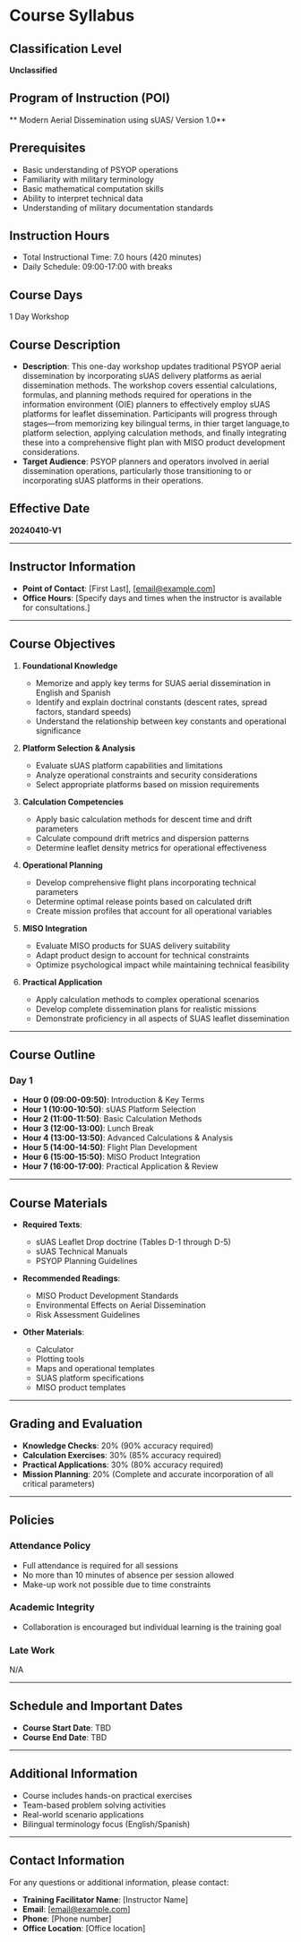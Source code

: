 # Course Syllabus

## Classification Level
**Unclassified**

## Program of Instruction (POI)
** Modern Aerial Dissemination using sUAS/ Version 1.0**

## Prerequisites
- Basic understanding of PSYOP operations
- Familiarity with military terminology
- Basic mathematical computation skills
- Ability to interpret technical data
- Understanding of military documentation standards

## Instruction Hours
- Total Instructional Time: 7.0 hours (420 minutes)
- Daily Schedule: 09:00-17:00 with breaks

## Course Days
1 Day Workshop

## Course Description
- **Description**: This one-day workshop updates traditional PSYOP aerial dissemination by incorporating sUAS delivery platforms as aerial dissemination methods. The workshop covers essential calculations, formulas, and planning methods required for operations in the information environment (OIE) planners to effectively employ sUAS platforms for leaflet dissemination. Participants will progress through stages—from memorizing key bilingual terms, in thier target language,to platform selection, applying calculation methods, and finally integrating these into a comprehensive flight plan with MISO product development considerations.
- **Target Audience**: PSYOP planners and operators involved in aerial dissemination operations, particularly those transitioning to or incorporating sUAS platforms in their operations.

## Effective Date
**20240410-V1**

---

## Instructor Information
- **Point of Contact**: [First Last], [email@example.com]
- **Office Hours**: [Specify days and times when the instructor is available for consultations.]

---

## Course Objectives
1. **Foundational Knowledge**
   - Memorize and apply key terms for SUAS aerial dissemination in English and Spanish
   - Identify and explain doctrinal constants (descent rates, spread factors, standard speeds)
   - Understand the relationship between key constants and operational significance

2. **Platform Selection & Analysis**
   - Evaluate sUAS platform capabilities and limitations
   - Analyze operational constraints and security considerations
   - Select appropriate platforms based on mission requirements

3. **Calculation Competencies**
   - Apply basic calculation methods for descent time and drift parameters
   - Calculate compound drift metrics and dispersion patterns
   - Determine leaflet density metrics for operational effectiveness

4. **Operational Planning**
   - Develop comprehensive flight plans incorporating technical parameters
   - Determine optimal release points based on calculated drift
   - Create mission profiles that account for all operational variables

5. **MISO Integration**
   - Evaluate MISO products for SUAS delivery suitability
   - Adapt product design to account for technical constraints
   - Optimize psychological impact while maintaining technical feasibility

6. **Practical Application**
   - Apply calculation methods to complex operational scenarios
   - Develop complete dissemination plans for realistic missions
   - Demonstrate proficiency in all aspects of SUAS leaflet dissemination

---

## Course Outline
### Day 1
- **Hour 0 (09:00-09:50)**: Introduction & Key Terms
- **Hour 1 (10:00-10:50)**: sUAS Platform Selection
- **Hour 2 (11:00-11:50)**: Basic Calculation Methods
- **Hour 3 (12:00-13:00)**: Lunch Break
- **Hour 4 (13:00-13:50)**: Advanced Calculations & Analysis
- **Hour 5 (14:00-14:50)**: Flight Plan Development
- **Hour 6 (15:00-15:50)**: MISO Product Integration
- **Hour 7 (16:00-17:00)**: Practical Application & Review

---

## Course Materials
- **Required Texts**: 
  - sUAS Leaflet Drop doctrine (Tables D-1 through D-5)
  - sUAS Technical Manuals
  - PSYOP Planning Guidelines

- **Recommended Readings**:
  - MISO Product Development Standards
  - Environmental Effects on Aerial Dissemination
  - Risk Assessment Guidelines

- **Other Materials**:
  - Calculator
  - Plotting tools
  - Maps and operational templates
  - SUAS platform specifications
  - MISO product templates

---

## Grading and Evaluation
- **Knowledge Checks**: 20% (90% accuracy required)
- **Calculation Exercises**: 30% (85% accuracy required)
- **Practical Applications**: 30% (80% accuracy required)
- **Mission Planning**: 20% (Complete and accurate incorporation of all critical parameters)

---

## Policies
### Attendance Policy
- Full attendance is required for all sessions
- No more than 10 minutes of absence per session allowed
- Make-up work not possible due to time constraints

### Academic Integrity
- Collaboration is encouraged but individual learning is the training goal

### Late Work
N/A

---

## Schedule and Important Dates
- **Course Start Date**: TBD
- **Course End Date**: TBD

---

## Additional Information
- Course includes hands-on practical exercises
- Team-based problem solving activities
- Real-world scenario applications
- Bilingual terminology focus (English/Spanish)

---

## Contact Information
For any questions or additional information, please contact:
- **Training Facilitator Name**: [Instructor Name]
- **Email**: [email@example.com]
- **Phone**: [Phone number]
- **Office Location**: [Office location]

